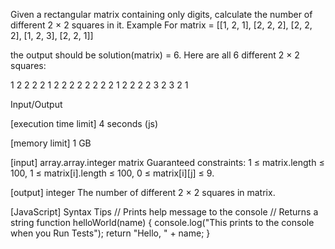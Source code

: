Given a rectangular matrix containing only digits, calculate the number of different 2 × 2 squares in it.
Example
For
matrix = [[1, 2, 1],
          [2, 2, 2],
          [2, 2, 2],
          [1, 2, 3],
          [2, 2, 1]]

the output should be
solution(matrix) = 6.
Here are all 6 different 2 × 2 squares:

1 2
2 2
2 1
2 2
2 2
2 2
2 2
1 2
2 2
2 3
2 3
2 1

Input/Output


[execution time limit] 4 seconds (js)


[memory limit] 1 GB


[input] array.array.integer matrix
Guaranteed constraints:
1 ≤ matrix.length ≤ 100,
1 ≤ matrix[i].length ≤ 100,
0 ≤ matrix[i][j] ≤ 9.


[output] integer
The number of different 2 × 2 squares in matrix.


[JavaScript] Syntax Tips
// Prints help message to the console
// Returns a string
function helloWorld(name) {
    console.log("This prints to the console when you Run Tests");
    return "Hello, " + name;
}


